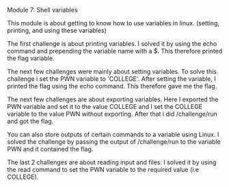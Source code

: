 Module 7: Shell variables 

This module is about getting to know how to use variables in linux. (setting, printing, and using these variables)

The first challenge is about printing variables. I solved it by using the echo command and prepending the variable name with a $. This therefore printed the flag variable.

The next few challenges were mainly about setting variables. To solve this challenge i set the PWN variable to 'COLLEGE'. After setting the variable, I printed the flag using the echo command. This therefore gave me the flag.

The next few challenges are about exporting variables. Here I exported the PWN variable and set it to the value COLLEGE and I set the COLLEGE variable to the value PWN without exporting. After that i did /challenge/run and got the flag.

You can also store outputs of certain commands to a variable using Linux. I solved the challenge by passing the output of /challenge/run to the variable PWN and it contained the flag. 

The last 2 challenges are about reading input and files. I solved it by using the read command to set the PWN variable to the required value (i.e COLLEGE). 
